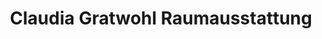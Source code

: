 ---
title: "Claudia Gratwohl Raumausstattung"
url: /markdorf/claudia-gratwohl-raumausstattung/
shop: Raumausstattung
---